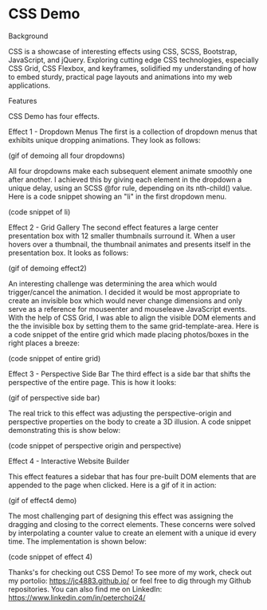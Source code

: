 
# CSS Demo
Background

CSS is a showcase of interesting effects using CSS, SCSS, Bootstrap, JavaScript, and jQuery. Exploring cutting edge CSS technologies, especially CSS Grid, CSS Flexbox, and keyframes, solidified my understanding of how to embed sturdy, practical page layouts and animations into my web applications.


Features

CSS Demo has four effects. 

Effect 1 - Dropdown Menus
The first is a collection of dropdown menus that exhibits unique dropping animations. They look as follows: 

(gif of demoing all four dropdowns)

All four dropdowns make each subsequent element animate smoothly one after another. I achieved this by giving each element in the dropdown a unique delay, using an SCSS @for rule, depending on its nth-child() value. Here is a code snippet showing an "li" in the first dropdown menu.

(code snippet of li)

Effect 2 - Grid Gallery
The second effect features a large center presentation box with 12 smaller thumbnails surround it. When a user hovers over  a thumbnail, the thumbnail animates and presents itself in the presentation box. It looks as follows: 

(gif of demoing effect2)

An interesting challenge was determining the area which would trigger/cancel the animation. I decided it would be most appropriate to create an invisible box which would never change dimensions and only serve as a reference for mouseenter and mouseleave JavaScript events. With the help of CSS Grid, I was able to align the visible DOM elements and the the invisible box by setting them to the same grid-template-area. Here is a code snippet of the entire grid which made placing photos/boxes in the right places a breeze:

(code snippet of entire grid)

Effect 3 - Perspective Side Bar
The third effect is a side bar that shifts the perspective of the entire page. This is how it looks: 

(gif of perspective side bar)

The real trick to this effect was adjusting the perspective-origin and perspective properties on the body to create a 3D illusion. A code snippet demonstrating this is show below: 

(code snippet of perspective origin and perspective)

Effect 4 - Interactive Website Builder

This effect features a sidebar that has four pre-built DOM elements that are appended to the page when clicked. Here is a gif of it in action:

(gif of effect4 demo)

The most challenging part of designing this effect was assigning the dragging and closing to the correct elements. These concerns were solved by interpolating a counter value to create an element with a unique id every time. The implementation is shown below:

(code snippet of effect 4)


Thanks's for checking out CSS Demo! To see more of my work, check out my portolio: https://jc4883.github.io/ or feel free to dig through my Github repositories. You can also find me on LinkedIn: https://www.linkedin.com/in/peterchoi24/
